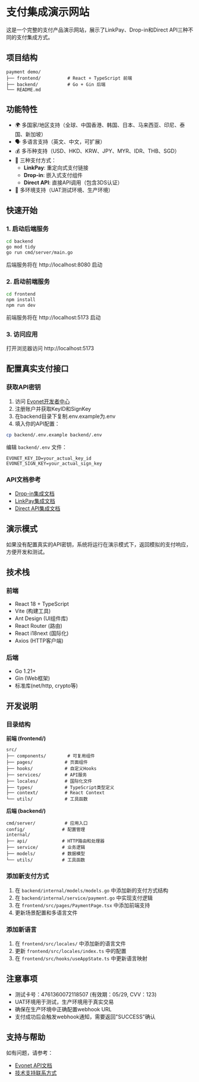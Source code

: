 # 支付集成演示网站

这是一个完整的支付产品演示网站，展示了LinkPay、Drop-in和Direct API三种不同的支付集成方式。

## 项目结构

```
payment demo/
├── frontend/          # React + TypeScript 前端
├── backend/           # Go + Gin 后端
└── README.md
```

## 功能特性

- 🌍 多国家/地区支持（全球、中国香港、韩国、日本、马来西亚、印尼、泰国、新加坡）
- 🗣️ 多语言支持（英文、中文，可扩展）
- 💰 多币种支持（USD、HKD、KRW、JPY、MYR、IDR、THB、SGD）
- 🔄 三种支付方式：
  - **LinkPay**: 重定向式支付链接
  - **Drop-in**: 嵌入式支付组件
  - **Direct API**: 直接API调用（包含3DS认证）
- 🎯 多环境支持（UAT测试环境、生产环境）

## 快速开始

### 1. 启动后端服务

```bash
cd backend
go mod tidy
go run cmd/server/main.go
```

后端服务将在 http://localhost:8080 启动

### 2. 启动前端服务

```bash
cd frontend
npm install
npm run dev
```

前端服务将在 http://localhost:5173 启动

### 3. 访问应用

打开浏览器访问 http://localhost:5173

## 配置真实支付接口

### 获取API密钥

1. 访问 [Evonet开发者中心](https://developer.evonetonline.com/)
2. 注册账户并获取KeyID和SignKey
3. 在backend目录下复制.env.example为.env
4. 填入你的API配置：

```bash
cp backend/.env.example backend/.env
```

编辑 `backend/.env` 文件：

```env
EVONET_KEY_ID=your_actual_key_id
EVONET_SIGN_KEY=your_actual_sign_key
```

### API文档参考

- [Drop-in集成文档](https://developer.evonetonline.com/v2.0/docs/drop-in-integration-step-en)
- [LinkPay集成文档](https://developer.evonetonline.com/v2.0/docs/linkpay-integration-step)
- [Direct API集成文档](https://developer.evonetonline.com/v2.0/docs/direct-api-integration)

## 演示模式

如果没有配置真实的API密钥，系统将运行在演示模式下，返回模拟的支付响应，方便开发和测试。

## 技术栈

### 前端
- React 18 + TypeScript
- Vite (构建工具)
- Ant Design (UI组件库)
- React Router (路由)
- React i18next (国际化)
- Axios (HTTP客户端)

### 后端
- Go 1.21+
- Gin (Web框架)
- 标准库(net/http, crypto等)

## 开发说明

### 目录结构

**前端 (frontend/)**
```
src/
├── components/        # 可复用组件
├── pages/            # 页面组件
├── hooks/            # 自定义Hooks
├── services/         # API服务
├── locales/          # 国际化文件
├── types/            # TypeScript类型定义
├── context/          # React Context
└── utils/            # 工具函数
```

**后端 (backend/)**
```
cmd/server/           # 应用入口
config/              # 配置管理
internal/
├── api/             # HTTP路由和处理器
├── service/         # 业务逻辑
├── models/          # 数据模型
└── utils/           # 工具函数
```

### 添加新支付方式

1. 在 `backend/internal/models/models.go` 中添加新的支付方式结构
2. 在 `backend/internal/service/payment.go` 中实现支付逻辑
3. 在 `frontend/src/pages/PaymentPage.tsx` 中添加前端支持
4. 更新场景配置和多语言文件

### 添加新语言

1. 在 `frontend/src/locales/` 中添加新的语言文件
2. 更新 `frontend/src/locales/index.ts` 中的配置
3. 在 `frontend/src/hooks/useAppState.ts` 中更新语言映射

## 注意事项

- 测试卡号：4761360072118507 (有效期：05/29, CVV：123)
- UAT环境用于测试，生产环境用于真实交易
- 确保在生产环境中正确配置webhook URL
- 支付成功后会触发webhook通知，需要返回"SUCCESS"确认

## 支持与帮助

如有问题，请参考：
- [Evonet API文档](https://developer.evonetonline.com/v2.0/)
- [技术支持联系方式](https://developer.evonetonline.com/contact)
